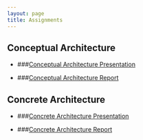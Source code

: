 ```yaml
---
layout: page
title: Assignments
---
```


## Conceptual Architecture

* ###[Conceptual Architecture Presentation](Assignements/A1/Basement%20Gurus%20-%20Doom%203%20BFG%20Conceptual%20Architecture%20Presentation.pdf)

* ###[Conceptual Architecture Report](Assignements/A1/Basement%20Gurus%20-%20Doom%203%20BFG%20Coneceptual%20Architecture%20Report.pdf)

## Concrete Architecture

* ###[Concrete Architecture Presentation]()

* ###[Concrete Architecture Report]()
